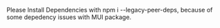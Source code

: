 Please Install Dependencies with npm i --legacy-peer-deps, because of some depedency issues with MUI package.
